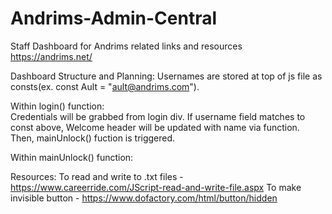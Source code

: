 # Andrims-Admin-Central
Staff Dashboard for Andrims related links and resources
https://andrims.net/

Dashboard Structure and Planning:
Usernames are stored at top of js file as consts(ex. const Ault = "ault@andrims.com"). 

Within login() function:    
Credentials will be grabbed from login div. If username field matches to const above, Welcome header will be updated with name via function. Then, mainUnlock() fuction is triggered.

Within mainUnlock() function:

Resources:
To read and write to .txt files - https://www.careerride.com/JScript-read-and-write-file.aspx
To make invisible button - https://www.dofactory.com/html/button/hidden
